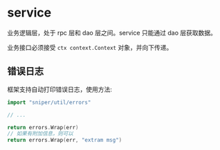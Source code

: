 # service

业务逻辑层，处于 rpc 层和 dao 层之间。service 只能通过 dao 层获取数据。

业务接口必须接受 `ctx context.Context` 对象，并向下传递。

## 错误日志
框架支持自动打印错误日志，使用方法:

```go
import "sniper/util/errors"

// ...

return errors.Wrap(err)
// 如果有附加信息，则可以
return errors.Wrap(err, "extram msg")
```
